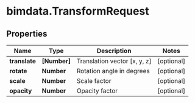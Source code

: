 # bimdata.TransformRequest

## Properties

Name | Type | Description | Notes
------------ | ------------- | ------------- | -------------
**translate** | **[Number]** | Translation vector [x, y, z] | [optional] 
**rotate** | **Number** | Rotation angle in degrees | [optional] 
**scale** | **Number** | Scale factor | [optional] 
**opacity** | **Number** | Opacity factor | [optional] 


